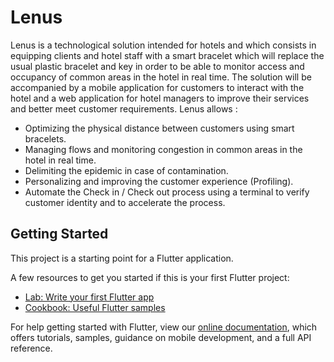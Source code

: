 # Lenus
Lenus is a technological solution intended for hotels and which consists in equipping clients and hotel staff with a smart bracelet which will replace the usual plastic bracelet and key in order to be able to monitor access and occupancy of common areas in the hotel in real time.
The solution will be accompanied by a mobile application for customers to interact with the hotel and a web application for hotel managers to improve their services and better meet customer requirements.
Lenus allows :
- Optimizing the physical distance between customers using smart bracelets.
- Managing flows and monitoring congestion in common areas in the hotel in real time.
- Delimiting the epidemic in case of contamination.
- Personalizing and improving the customer experience (Profiling).
- Automate the Check in / Check out process using a terminal to verify customer identity and to accelerate the process.
## Getting Started

This project is a starting point for a Flutter application.

A few resources to get you started if this is your first Flutter project:

- [Lab: Write your first Flutter app](https://flutter.dev/docs/get-started/codelab)
- [Cookbook: Useful Flutter samples](https://flutter.dev/docs/cookbook)

For help getting started with Flutter, view our
[online documentation](https://flutter.dev/docs), which offers tutorials,
samples, guidance on mobile development, and a full API reference.
